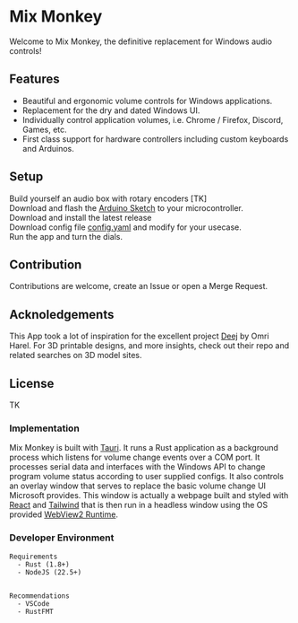 # Mix Monkey

Welcome to Mix Monkey, the definitive replacement for Windows audio controls!

## Features

- Beautiful and ergonomic volume controls for Windows applications.
- Replacement for the dry and dated Windows UI.
- Individually control application volumes, i.e. Chrome / Firefox, Discord, Games, etc.
- First class support for hardware controllers including custom keyboards and Arduinos.

## Setup

Build yourself an audio box with rotary encoders [TK]  
Download and flash the [Arduino Sketch](/arduino/sketch/sketch.ino) to your microcontroller.  
Download and install the latest release  
Download config file [config.yaml](/src-tauri/config.yaml) and modify for your usecase.  
Run the app and turn the dials.

## Contribution

Contributions are welcome, create an Issue or open a Merge Request.

## Acknoledgements

This App took a lot of inspiration for the excellent project [Deej](https://github.com/omriharel) by Omri Harel. For 3D printable designs, and more insights, check out their repo and related searches on 3D model sites.

## License

TK

### Implementation

Mix Monkey is built with [Tauri](https://tauri.app/). It runs a Rust application as a background process which listens for volume change events over a COM port. It processes serial data and interfaces with the Windows API to change program volume status according to user supplied configs. It also controls an overlay window that serves to replace the basic volume change UI Microsoft provides. This window is actually a webpage built and styled with [React](https://react.dev/) and [Tailwind](https://tailwindcss.com/) that is then run in a headless window using the OS provided [WebView2 Runtime](https://learn.microsoft.com/en-us/microsoft-edge/webview2/?form=MA13LH).

### Developer Environment

    Requirements
      - Rust (1.8+)
      - NodeJS (22.5+)


    Recommendations
      - VSCode
      - RustFMT
